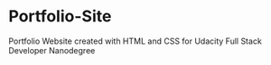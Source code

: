 # Portfolio-Site
Portfolio Website created with HTML and CSS for Udacity Full Stack Developer Nanodegree
